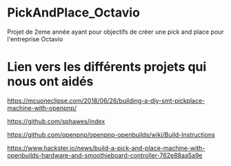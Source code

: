 # PickAndPlace_Octavio
Projet de 2eme année ayant pour objectifs de créer une pick and place pour l'entreprise Octavio


# Lien vers les différents projets qui nous ont aidés

https://mcuoneclipse.com/2018/06/26/building-a-diy-smt-pickplace-machine-with-openpnp/

https://github.com/sphawes/index

https://github.com/openpnp/openpnp-openbuilds/wiki/Build-Instructions

https://www.hackster.io/news/build-a-pick-and-place-machine-with-openbuilds-hardware-and-smoothieboard-controller-762e88aa5a9e
